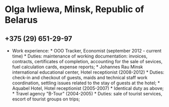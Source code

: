 # Olga Iwliewa, Minsk, Republic of Belarus
## +375 (29) 651-29-97
* Work experience:
        * OOO Tracker, Economist (september 2012 - current time)
                * Duties: maintenance of working documentation:
                invoices, contracts, certificates of completion,
                accounting for the sale of sevices, fuel calculation cards,
                expense reports;
        * Johannes Rau Minsk international educational center, Hotel receptionist
            (2008-2012)
                * Duties: check-in and checkout of guests, maids and technical staff work coordination, settling issues related to the stay of guests at the hotel;
        * Aquabel Hotel, Hotel receptionist (2005-2007)
                * Identical duty as above;
        * Travel agency "B-Tour" (2004-2005)
                * Duties: sale of tourist services, escort of tourist groups on trips;
